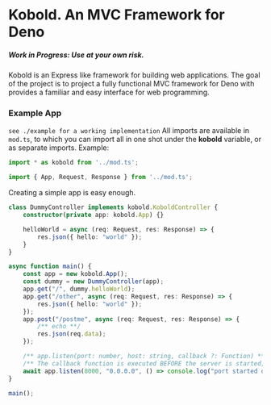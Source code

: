 # Kobold. An MVC Framework for Deno
##### Work in Progress: Use at your own risk.

Kobold is an Express like framework for building web applications. The goal of the project is to project a fully functional MVC framework for Deno with provides a familiar and easy interface for web programming.

### Example App
`see ./example for a working implementation`
All imports are available in `mod.ts`, to which you can import all in one shot under the **kobold** variable, or as separate imports.
Example:
```ts
import * as kobold from '../mod.ts';
```
```ts
import { App, Request, Response } from '../mod.ts';
```

Creating a simple app is easy enough.
```ts
class DummyController implements kobold.KoboldController {
    constructor(private app: kobold.App) {}

    helloWorld = async (req: Request, res: Response) => {
        res.json({ hello: "world" });
    }
}

async function main() {
    const app = new kobold.App();
    const dummy = new DummyController(app);
    app.get("/", dummy.helloWorld);
    app.get("/other", async (req: Request, res: Response) => {
        res.json({ hello: "world" });
    });
    app.post("/postme", async (req: Request, res: Response) => {
        /** echo **/
        res.json(req.data);
    });

    /** app.listen(port: number, host: string, callback ?: Function) **/
    /** The callback function is executed BEFORE the server is started; console.log is the only recommended approach **/
    await app.listen(8000, "0.0.0.0", () => console.log("port started on 8000"));
}

main();
```